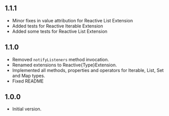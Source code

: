 ## 1.1.1

- Minor fixes in value attribution for Reactive List Extension
- Added tests for Reactive Iterable Extension
- Added some tests for Reactive List Extension

## 1.1.0

- Removed `notifyListeners` method invocation.
- Renamed extensions to Reactive{Type}Extension.
- Implemented all methods, properties and operators for Iterable, List, Set and Map types.
- Fixed README

## 1.0.0

- Initial version.
